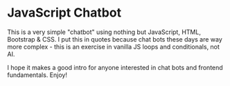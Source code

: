 # JavaScript Chatbot 

This is a very simple "chatbot" using nothing but JavaScript, HTML, Bootstrap  & CSS. I put this in quotes because chat bots these days are way more complex - this is an exercise in vanilla JS loops and conditionals, not AI.

I hope it makes a good intro for anyone interested in chat bots and frontend fundamentals.
Enjoy!


